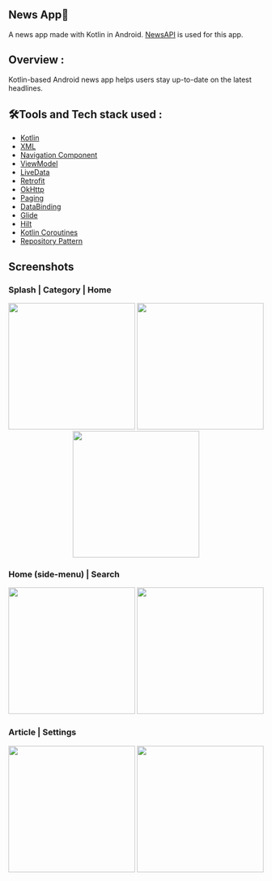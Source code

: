 ## **News App**📰
A news app made with Kotlin in Android. [NewsAPI](https://newsapi.org/) is used for this app.
## **Overview :**
Kotlin-based Android news app helps users stay up-to-date on the latest headlines.

## 🛠**Tools and Tech stack used :**
- [Kotlin](https://kotlinlang.org/)
- [XML](https://developer.android.com/guide/topics/resources/providing-resources)
- [Navigation Component](https://developer.android.com/guide/navigation)
- [ViewModel](https://developer.android.com/topic/libraries/architecture/viewmodel)
- [LiveData](https://developer.android.com/topic/libraries/architecture/livedata)
- [Retrofit](https://square.github.io/retrofit/)
- [OkHttp](https://square.github.io/okhttp/)
- [Paging](https://developer.android.com/topic/libraries/architecture/paging)
- [DataBinding](https://developer.android.com/topic/libraries/data-binding)
- [Glide](https://bumptech.github.io/glide/)
- [Hilt](https://dagger.dev/hilt/)
- [Kotlin Coroutines](https://kotlinlang.org/docs/coroutines-overview.html)
- [Repository Pattern](https://developer.android.com/topic/libraries/architecture#recommended)

## Screenshots
### Splash | Category | Home
<p align="center">
  <img src="https://github.com/user-attachments/assets/5eebdcc7-b678-400a-bb84-f231cc14dd2c" width="250" />
  <img src="https://github.com/user-attachments/assets/f04d6ee7-af1d-4159-bfc5-7e74ed672350" width="250" />
  <img src="https://github.com/user-attachments/assets/264c437a-7457-427a-a2ca-9fa167f54b19" width="250" />
</p>

### Home (side-menu) | Search
<p align="center">
  <img src="https://github.com/user-attachments/assets/6bf83c7a-bb47-4ca5-8f0d-53ccc38e0654" width="250" />
  <img src="https://github.com/user-attachments/assets/f6b6f9fb-eb79-482c-85f8-57aa9ec90363" width="250" />
</p>

### Article | Settings
<p align="center">
  <img src="https://github.com/user-attachments/assets/b124d727-11e7-43f2-a1ab-c1c80e51a50e" width="250" />
  <img src="https://github.com/user-attachments/assets/4f890baf-a5c9-463e-97f4-8606c05b14d1" width="250" />
</p>
